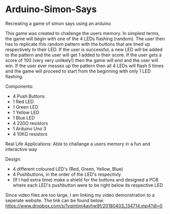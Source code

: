 # Arduino-Simon-Says
Recreating a game of simon says using an arduino

This game was created to challenge the users memory. In simplest terms, the game will begin with one of the 4 LEDs flashing (random). The user then has to replicate this random pattern with the buttons that are lined up respectively to their LED. If the user is successful, a new LED will be added to the pattern and the user will get 1 added to their score. If the user gets a score of 100 (very very unlikely!) then the game will end and the user will win. If the user ever messes up the pattern then all 4 LEDs will flash 5 times and the game will proceed to start from the beginning with only 1 LED flashing.

Components:
- 4 Push Buttons
- 1 Red LED
- 1 Green LED
- 1 Yellow LED
- 1 Blue LED
- 4 220Ω resistors
- 1 Arduino Uno 3
- 4 10KΩ resistors


Real Life Applications: Able to challange a users memory in a fun and interactive way

Design:
- 4 different coloured LED's (Red, Green, Yellow, Blue)
- 4 Pushbuttons, in the order of the LED's respectivly
- (If I had extra time) make a shield for the buttons and designed a PCB where each LED's pushbutton were to be right below its respective LED

Since video files are too large, I am linking my video demonstration to a seperate website. The link can be found below:
https://www.dropbox.com/s/1vqjntjm4avhw9f/20180403_134714.mp4?dl=0
